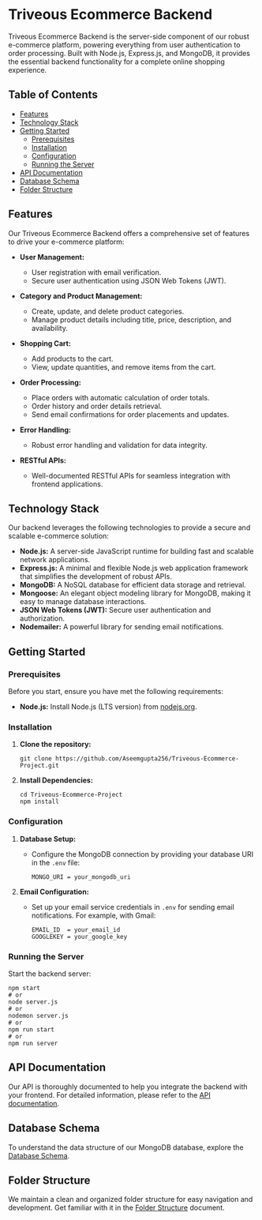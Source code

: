 
# Triveous Ecommerce Backend

Triveous Ecommerce Backend is the server-side component of our robust e-commerce platform, powering everything from user authentication to order processing. Built with Node.js, Express.js, and MongoDB, it provides the essential backend functionality for a complete online shopping experience.

## Table of Contents

- [Features](#features)
- [Technology Stack](#technology-stack)
- [Getting Started](#getting-started)
  - [Prerequisites](#prerequisites)
  - [Installation](#installation)
  - [Configuration](#configuration)
  - [Running the Server](#running-the-server)
- [API Documentation](#api-documentation)
- [Database Schema](#database-schema)
- [Folder Structure](#folder-structure)

## Features

Our Triveous Ecommerce Backend offers a comprehensive set of features to drive your e-commerce platform:

- **User Management:**
  - User registration with email verification.
  - Secure user authentication using JSON Web Tokens (JWT).

- **Category and Product Management:**
  - Create, update, and delete product categories.
  - Manage product details including title, price, description, and availability.

- **Shopping Cart:**
  - Add products to the cart.
  - View, update quantities, and remove items from the cart.

- **Order Processing:**
  - Place orders with automatic calculation of order totals.
  - Order history and order details retrieval.
  - Send email confirmations for order placements and updates.

- **Error Handling:**
  - Robust error handling and validation for data integrity.

- **RESTful APIs:**
  - Well-documented RESTful APIs for seamless integration with frontend applications.

## Technology Stack

Our backend leverages the following technologies to provide a secure and scalable e-commerce solution:

- **Node.js:** A server-side JavaScript runtime for building fast and scalable network applications.
- **Express.js:** A minimal and flexible Node.js web application framework that simplifies the development of robust APIs.
- **MongoDB:** A NoSQL database for efficient data storage and retrieval.
- **Mongoose:** An elegant object modeling library for MongoDB, making it easy to manage database interactions.
- **JSON Web Tokens (JWT):** Secure user authentication and authorization.
- **Nodemailer:** A powerful library for sending email notifications.

## Getting Started

### Prerequisites

Before you start, ensure you have met the following requirements:

- **Node.js:** Install Node.js (LTS version) from [nodejs.org](https://nodejs.org/).

### Installation

1. **Clone the repository:**

   ```shell
   git clone https://github.com/Aseemgupta256/Triveous-Ecommerce-Project.git
   ```

2. **Install Dependencies:**

    ```shell
    cd Triveous-Ecommerce-Project
    npm install
    ```

### Configuration

1. **Database Setup:** 
    - Configure the MongoDB connection by providing your database URI in the `.env` file:
      ```shell
      MONGO_URI = your_mongodb_uri
      ```

2. **Email Configuration:** 
    - Set up your email service credentials in `.env` for sending email notifications. For example, with Gmail:
      ```shell
      EMAIL_ID  = your_email_id
      GOOGLEKEY = your_google_key
      ```

### Running the Server

Start the backend server:

```shell
npm start
# or
node server.js
# or
nodemon server.js
# or
npm run start
# or
npm run server
```

## API Documentation

Our API is thoroughly documented to help you integrate the backend with your frontend. For detailed information, please refer to the [API documentation](docs/apiDocs.md).

## Database Schema

To understand the data structure of our MongoDB database, explore the [Database Schema](docs/Database_Schema.png).

## Folder Structure

We maintain a clean and organized folder structure for easy navigation and development. Get familiar with it in the [Folder Structure](docs/FolderStructure.md) document.
